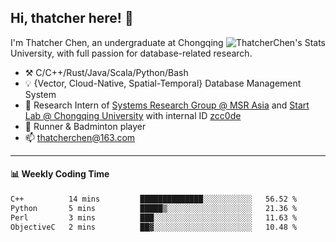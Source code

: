 ## Hi, thatcher here! :wave:

<img align="right" src="https://github-readme-stats.vercel.app/api?username=thatcherchen&title_color=333&text_color=777" alt="ThatcherChen's Stats" >

I'm Thatcher Chen, an undergraduate at Chongqing University, with full passion for database-related research.

- :hammer_and_pick:  C/C++/Rust/Java/Scala/Python/Bash
- :bulb:  {Vector, Cloud-Native, Spatial-Temporal} Database Management System
- :telescope:  Research Intern of [Systems Research Group @ MSR Asia](https://www.microsoft.com/en-us/research/group/systems-research-group-asia) and [Start Lab @ Chongqing University](https://github.com/Spatio-Temporal-Lab) with internal ID [zcc0de](https://github.com/zcc0de)
- :seedling:  Runner & Badminton player
- :mailbox: thatcherchen@163.com

---

#### :bar_chart: Weekly Coding Time

<!--START_SECTION:waka-->

```txt
C++          14 mins         ██████████████░░░░░░░░░░░   56.52 %
Python       5 mins          █████▒░░░░░░░░░░░░░░░░░░░   21.36 %
Perl         3 mins          ███░░░░░░░░░░░░░░░░░░░░░░   11.63 %
ObjectiveC   2 mins          ██▓░░░░░░░░░░░░░░░░░░░░░░   10.48 %
```

<!--END_SECTION:waka-->
